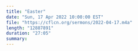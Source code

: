 ```yaml
---
title: "Easter"
date: "Sun, 17 Apr 2022 10:00:00 EST"
file: "https://cflcn.org/sermons/2022-04-17.m4a"
length: "12887891"
duration: "27:05"
summary: 
---
```

